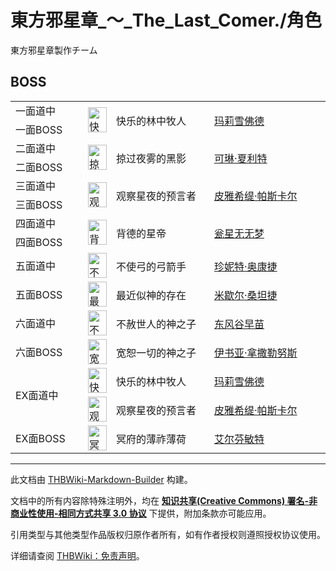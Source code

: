 # 東方邪星章_～_The_Last_Comer./角色

<!-- source html: G:\repos\THBWiki-Markdown-Builder\THBWikiMarkdown\Temp\main\1\14\ns0%3A%E6%9D%B1%E6%96%B9%E9%82%AA%E6%98%9F%E7%AB%A0_%EF%BD%9E_The_Last_Comer%2E%2F%E8%A7%92%E8%89%B2.html -->

東方邪星章製作チーム

## BOSS

<table><tbody><tr><td class="bg-color-info-10" style="min-width:100px">一面道中</td> <td rowspan="2"><div class="center"><div class="floatnone"><a href="./文件-玛莉雪佛德.png.md" class="image" title="快乐的林中牧人 玛莉雪佛德"><img alt="快乐的林中牧人 玛莉雪佛德" src="https://upload.thwiki.cc/thumb/a/a0/%E7%8E%9B%E8%8E%89%E9%9B%AA%E4%BD%9B%E5%BE%B7.png/30px-%E7%8E%9B%E8%8E%89%E9%9B%AA%E4%BD%9B%E5%BE%B7.png" decoding="async" loading="lazy" width="30" height="40" srcset="https://upload.thwiki.cc/thumb/a/a0/%E7%8E%9B%E8%8E%89%E9%9B%AA%E4%BD%9B%E5%BE%B7.png/45px-%E7%8E%9B%E8%8E%89%E9%9B%AA%E4%BD%9B%E5%BE%B7.png 1.5x, https://upload.thwiki.cc/thumb/a/a0/%E7%8E%9B%E8%8E%89%E9%9B%AA%E4%BD%9B%E5%BE%B7.png/60px-%E7%8E%9B%E8%8E%89%E9%9B%AA%E4%BD%9B%E5%BE%B7.png 2x" data-file-width="384" data-file-height="512"></a></div></div></td> <td style="width:150px;padding:3px 9px 3px 7px;" rowspan="2">快乐的林中牧人</td><td style="width:180px;padding:3px 9px 3px 7px;" rowspan="2"> <a href="./玛莉雪佛德.md" title="玛莉雪佛德">玛莉雪佛德</a></td></tr><tr><td class="bg-color-info-10" style="min-width:100px">一面BOSS</td></tr><tr><td class="bg-color-info-10" style="min-width:100px">二面道中</td> <td rowspan="2"><div class="center"><div class="floatnone"><a href="./文件-可琳·夏利特.png.md" class="image" title="掠过夜雾的黑影 可琳·夏利特"><img alt="掠过夜雾的黑影 可琳·夏利特" src="https://upload.thwiki.cc/thumb/8/86/%E5%8F%AF%E7%90%B3%C2%B7%E5%A4%8F%E5%88%A9%E7%89%B9.png/30px-%E5%8F%AF%E7%90%B3%C2%B7%E5%A4%8F%E5%88%A9%E7%89%B9.png" decoding="async" loading="lazy" width="30" height="40" srcset="https://upload.thwiki.cc/thumb/8/86/%E5%8F%AF%E7%90%B3%C2%B7%E5%A4%8F%E5%88%A9%E7%89%B9.png/45px-%E5%8F%AF%E7%90%B3%C2%B7%E5%A4%8F%E5%88%A9%E7%89%B9.png 1.5x, https://upload.thwiki.cc/thumb/8/86/%E5%8F%AF%E7%90%B3%C2%B7%E5%A4%8F%E5%88%A9%E7%89%B9.png/60px-%E5%8F%AF%E7%90%B3%C2%B7%E5%A4%8F%E5%88%A9%E7%89%B9.png 2x" data-file-width="384" data-file-height="512"></a></div></div></td> <td style="width:150px;padding:3px 9px 3px 7px;" rowspan="2">掠过夜雾的黑影</td><td style="width:180px;padding:3px 9px 3px 7px;" rowspan="2"> <a href="./可琳·夏利特.md" title="可琳·夏利特">可琳·夏利特</a></td></tr><tr><td class="bg-color-info-10" style="min-width:100px">二面BOSS</td></tr><tr><td class="bg-color-info-10" style="min-width:100px">三面道中</td> <td rowspan="2"><div class="center"><div class="floatnone"><a href="./文件-皮雅希缇·帕斯卡.png.md" class="image" title="观察星夜的预言者 皮雅希缇·帕斯卡尔"><img alt="观察星夜的预言者 皮雅希缇·帕斯卡尔" src="https://upload.thwiki.cc/thumb/0/09/%E7%9A%AE%E9%9B%85%E5%B8%8C%E7%BC%87%C2%B7%E5%B8%95%E6%96%AF%E5%8D%A1.png/30px-%E7%9A%AE%E9%9B%85%E5%B8%8C%E7%BC%87%C2%B7%E5%B8%95%E6%96%AF%E5%8D%A1.png" decoding="async" loading="lazy" width="30" height="40" srcset="https://upload.thwiki.cc/thumb/0/09/%E7%9A%AE%E9%9B%85%E5%B8%8C%E7%BC%87%C2%B7%E5%B8%95%E6%96%AF%E5%8D%A1.png/45px-%E7%9A%AE%E9%9B%85%E5%B8%8C%E7%BC%87%C2%B7%E5%B8%95%E6%96%AF%E5%8D%A1.png 1.5x, https://upload.thwiki.cc/thumb/0/09/%E7%9A%AE%E9%9B%85%E5%B8%8C%E7%BC%87%C2%B7%E5%B8%95%E6%96%AF%E5%8D%A1.png/60px-%E7%9A%AE%E9%9B%85%E5%B8%8C%E7%BC%87%C2%B7%E5%B8%95%E6%96%AF%E5%8D%A1.png 2x" data-file-width="450" data-file-height="600"></a></div></div></td> <td style="width:150px;padding:3px 9px 3px 7px;" rowspan="2">观察星夜的预言者</td><td style="width:180px;padding:3px 9px 3px 7px;" rowspan="2"> <a href="./皮雅希缇·帕斯卡尔.md" title="皮雅希缇·帕斯卡尔">皮雅希缇·帕斯卡尔</a></td></tr><tr><td class="bg-color-info-10" style="min-width:100px">三面BOSS</td></tr><tr><td class="bg-color-info-10" style="min-width:100px">四面道中</td> <td rowspan="2"><div class="center"><div class="floatnone"><a href="./文件-瓮星无无梦.png.md" class="image" title="背德的星帝 瓮星无无梦"><img alt="背德的星帝 瓮星无无梦" src="https://upload.thwiki.cc/thumb/0/04/%E7%93%AE%E6%98%9F%E6%97%A0%E6%97%A0%E6%A2%A6.png/30px-%E7%93%AE%E6%98%9F%E6%97%A0%E6%97%A0%E6%A2%A6.png" decoding="async" loading="lazy" width="30" height="40" srcset="https://upload.thwiki.cc/thumb/0/04/%E7%93%AE%E6%98%9F%E6%97%A0%E6%97%A0%E6%A2%A6.png/45px-%E7%93%AE%E6%98%9F%E6%97%A0%E6%97%A0%E6%A2%A6.png 1.5x, https://upload.thwiki.cc/thumb/0/04/%E7%93%AE%E6%98%9F%E6%97%A0%E6%97%A0%E6%A2%A6.png/60px-%E7%93%AE%E6%98%9F%E6%97%A0%E6%97%A0%E6%A2%A6.png 2x" data-file-width="450" data-file-height="600"></a></div></div></td> <td style="width:150px;padding:3px 9px 3px 7px;" rowspan="2">背德的星帝</td><td style="width:180px;padding:3px 9px 3px 7px;" rowspan="2"> <a href="./瓮星无无梦.md" title="瓮星无无梦">瓮星无无梦</a></td></tr><tr><td class="bg-color-info-10" style="min-width:100px">四面BOSS</td></tr><tr><td class="bg-color-info-10" style="min-width:100px">五面道中</td><td><div class="center"><div class="floatnone"><a href="./文件-珍妮特·奥康捷.png.md" class="image" title="不使弓的弓箭手 珍妮特·奥康捷"><img alt="不使弓的弓箭手 珍妮特·奥康捷" src="https://upload.thwiki.cc/thumb/8/84/%E7%8F%8D%E5%A6%AE%E7%89%B9%C2%B7%E5%A5%A5%E5%BA%B7%E6%8D%B7.png/30px-%E7%8F%8D%E5%A6%AE%E7%89%B9%C2%B7%E5%A5%A5%E5%BA%B7%E6%8D%B7.png" decoding="async" loading="lazy" width="30" height="40" srcset="https://upload.thwiki.cc/thumb/8/84/%E7%8F%8D%E5%A6%AE%E7%89%B9%C2%B7%E5%A5%A5%E5%BA%B7%E6%8D%B7.png/45px-%E7%8F%8D%E5%A6%AE%E7%89%B9%C2%B7%E5%A5%A5%E5%BA%B7%E6%8D%B7.png 1.5x, https://upload.thwiki.cc/thumb/8/84/%E7%8F%8D%E5%A6%AE%E7%89%B9%C2%B7%E5%A5%A5%E5%BA%B7%E6%8D%B7.png/60px-%E7%8F%8D%E5%A6%AE%E7%89%B9%C2%B7%E5%A5%A5%E5%BA%B7%E6%8D%B7.png 2x" data-file-width="450" data-file-height="600"></a></div></div></td> <td style="width:150px;padding:3px 9px 3px 7px;">不使弓的弓箭手</td><td style="width:180px;padding:3px 9px 3px 7px;"><a href="./珍妮特·奥康捷.md" title="珍妮特·奥康捷">珍妮特·奥康捷</a></td></tr><tr><td class="bg-color-info-10" style="min-width:100px">五面BOSS</td><td><div class="center"><div class="floatnone"><a href="./文件-米歇尔·桑坦捷.png.md" class="image" title="最近似神的存在 米歇尔·桑坦捷"><img alt="最近似神的存在 米歇尔·桑坦捷" src="https://upload.thwiki.cc/thumb/d/d0/%E7%B1%B3%E6%AD%87%E5%B0%94%C2%B7%E6%A1%91%E5%9D%A6%E6%8D%B7.png/30px-%E7%B1%B3%E6%AD%87%E5%B0%94%C2%B7%E6%A1%91%E5%9D%A6%E6%8D%B7.png" decoding="async" loading="lazy" width="30" height="40" srcset="https://upload.thwiki.cc/thumb/d/d0/%E7%B1%B3%E6%AD%87%E5%B0%94%C2%B7%E6%A1%91%E5%9D%A6%E6%8D%B7.png/45px-%E7%B1%B3%E6%AD%87%E5%B0%94%C2%B7%E6%A1%91%E5%9D%A6%E6%8D%B7.png 1.5x, https://upload.thwiki.cc/thumb/d/d0/%E7%B1%B3%E6%AD%87%E5%B0%94%C2%B7%E6%A1%91%E5%9D%A6%E6%8D%B7.png/60px-%E7%B1%B3%E6%AD%87%E5%B0%94%C2%B7%E6%A1%91%E5%9D%A6%E6%8D%B7.png 2x" data-file-width="450" data-file-height="600"></a></div></div></td> <td style="width:150px;padding:3px 9px 3px 7px;">最近似神的存在</td><td style="width:180px;padding:3px 9px 3px 7px;"> <a href="./米歇尔·桑坦捷.md" title="米歇尔·桑坦捷">米歇尔·桑坦捷</a></td></tr><tr><td class="bg-color-info-10" style="min-width:100px">六面道中</td><td><div class="center"><div class="floatnone"><a href="./文件-东风谷早苗_邪星章.png.md" class="image" title="不赦世人的神之子 东风谷早苗"><img alt="不赦世人的神之子 东风谷早苗" src="https://upload.thwiki.cc/thumb/2/27/%E4%B8%9C%E9%A3%8E%E8%B0%B7%E6%97%A9%E8%8B%97_%E9%82%AA%E6%98%9F%E7%AB%A0.png/30px-%E4%B8%9C%E9%A3%8E%E8%B0%B7%E6%97%A9%E8%8B%97_%E9%82%AA%E6%98%9F%E7%AB%A0.png" decoding="async" loading="lazy" width="30" height="40" srcset="https://upload.thwiki.cc/thumb/2/27/%E4%B8%9C%E9%A3%8E%E8%B0%B7%E6%97%A9%E8%8B%97_%E9%82%AA%E6%98%9F%E7%AB%A0.png/45px-%E4%B8%9C%E9%A3%8E%E8%B0%B7%E6%97%A9%E8%8B%97_%E9%82%AA%E6%98%9F%E7%AB%A0.png 1.5x, https://upload.thwiki.cc/thumb/2/27/%E4%B8%9C%E9%A3%8E%E8%B0%B7%E6%97%A9%E8%8B%97_%E9%82%AA%E6%98%9F%E7%AB%A0.png/60px-%E4%B8%9C%E9%A3%8E%E8%B0%B7%E6%97%A9%E8%8B%97_%E9%82%AA%E6%98%9F%E7%AB%A0.png 2x" data-file-width="384" data-file-height="512"></a></div></div></td> <td style="width:150px;padding:3px 9px 3px 7px;">不赦世人的神之子</td><td style="width:180px;padding:3px 9px 3px 7px;"><a href="./东风谷早苗（邪星章）.md" title="东风谷早苗（邪星章）">东风谷早苗</a></td></tr><tr><td class="bg-color-info-10" style="min-width:100px">六面BOSS</td><td><div class="center"><div class="floatnone"><a href="./文件-伊书亚·拿撒勒努斯.png.md" class="image" title="宽恕一切的神之子 伊书亚·拿撒勒努斯"><img alt="宽恕一切的神之子 伊书亚·拿撒勒努斯" src="https://upload.thwiki.cc/thumb/d/dd/%E4%BC%8A%E4%B9%A6%E4%BA%9A%C2%B7%E6%8B%BF%E6%92%92%E5%8B%92%E5%8A%AA%E6%96%AF.png/30px-%E4%BC%8A%E4%B9%A6%E4%BA%9A%C2%B7%E6%8B%BF%E6%92%92%E5%8B%92%E5%8A%AA%E6%96%AF.png" decoding="async" loading="lazy" width="30" height="40" srcset="https://upload.thwiki.cc/thumb/d/dd/%E4%BC%8A%E4%B9%A6%E4%BA%9A%C2%B7%E6%8B%BF%E6%92%92%E5%8B%92%E5%8A%AA%E6%96%AF.png/45px-%E4%BC%8A%E4%B9%A6%E4%BA%9A%C2%B7%E6%8B%BF%E6%92%92%E5%8B%92%E5%8A%AA%E6%96%AF.png 1.5x, https://upload.thwiki.cc/thumb/d/dd/%E4%BC%8A%E4%B9%A6%E4%BA%9A%C2%B7%E6%8B%BF%E6%92%92%E5%8B%92%E5%8A%AA%E6%96%AF.png/60px-%E4%BC%8A%E4%B9%A6%E4%BA%9A%C2%B7%E6%8B%BF%E6%92%92%E5%8B%92%E5%8A%AA%E6%96%AF.png 2x" data-file-width="450" data-file-height="600"></a></div></div></td> <td style="width:150px;padding:3px 9px 3px 7px;">宽恕一切的神之子</td><td style="width:180px;padding:3px 9px 3px 7px;"> <a href="./伊书亚·拿撒勒努斯.md" title="伊书亚·拿撒勒努斯">伊书亚·拿撒勒努斯</a></td></tr><tr><td rowspan="2" class="bg-color-info-10" style="min-width:100px">EX面道中</td><td><div class="center"><div class="floatnone"><a href="./文件-玛莉雪佛德.png.md" class="image" title="快乐的林中牧人 玛莉雪佛德"><img alt="快乐的林中牧人 玛莉雪佛德" src="https://upload.thwiki.cc/thumb/a/a0/%E7%8E%9B%E8%8E%89%E9%9B%AA%E4%BD%9B%E5%BE%B7.png/30px-%E7%8E%9B%E8%8E%89%E9%9B%AA%E4%BD%9B%E5%BE%B7.png" decoding="async" loading="lazy" width="30" height="40" srcset="https://upload.thwiki.cc/thumb/a/a0/%E7%8E%9B%E8%8E%89%E9%9B%AA%E4%BD%9B%E5%BE%B7.png/45px-%E7%8E%9B%E8%8E%89%E9%9B%AA%E4%BD%9B%E5%BE%B7.png 1.5x, https://upload.thwiki.cc/thumb/a/a0/%E7%8E%9B%E8%8E%89%E9%9B%AA%E4%BD%9B%E5%BE%B7.png/60px-%E7%8E%9B%E8%8E%89%E9%9B%AA%E4%BD%9B%E5%BE%B7.png 2x" data-file-width="384" data-file-height="512"></a></div></div></td> <td style="width:px;padding:3px 9px 3px 7px;">快乐的林中牧人</td><td style="width:180px;padding:3px 9px 3px 7px;"> <a href="./玛莉雪佛德.md" title="玛莉雪佛德">玛莉雪佛德</a></td></tr><tr><td><div class="center"><div class="floatnone"><a href="./文件-皮雅希缇·帕斯卡.png.md" class="image" title="观察星夜的预言者 皮雅希缇·帕斯卡尔"><img alt="观察星夜的预言者 皮雅希缇·帕斯卡尔" src="https://upload.thwiki.cc/thumb/0/09/%E7%9A%AE%E9%9B%85%E5%B8%8C%E7%BC%87%C2%B7%E5%B8%95%E6%96%AF%E5%8D%A1.png/30px-%E7%9A%AE%E9%9B%85%E5%B8%8C%E7%BC%87%C2%B7%E5%B8%95%E6%96%AF%E5%8D%A1.png" decoding="async" loading="lazy" width="30" height="40" srcset="https://upload.thwiki.cc/thumb/0/09/%E7%9A%AE%E9%9B%85%E5%B8%8C%E7%BC%87%C2%B7%E5%B8%95%E6%96%AF%E5%8D%A1.png/45px-%E7%9A%AE%E9%9B%85%E5%B8%8C%E7%BC%87%C2%B7%E5%B8%95%E6%96%AF%E5%8D%A1.png 1.5x, https://upload.thwiki.cc/thumb/0/09/%E7%9A%AE%E9%9B%85%E5%B8%8C%E7%BC%87%C2%B7%E5%B8%95%E6%96%AF%E5%8D%A1.png/60px-%E7%9A%AE%E9%9B%85%E5%B8%8C%E7%BC%87%C2%B7%E5%B8%95%E6%96%AF%E5%8D%A1.png 2x" data-file-width="450" data-file-height="600"></a></div></div></td> <td style="width:150px;padding:3px 9px 3px 7px;">观察星夜的预言者</td><td style="width:180px;padding:3px 9px 3px 7px;"><a href="./皮雅希缇·帕斯卡尔.md" title="皮雅希缇·帕斯卡尔">皮雅希缇·帕斯卡尔</a></td></tr><tr><td class="bg-color-info-10" style="min-width:100px">EX面BOSS</td><td><div class="center"><div class="floatnone"><a href="./文件-艾尔芬敏特.png.md" class="image" title="冥府的薄祚薄荷 艾尔芬敏特"><img alt="冥府的薄祚薄荷 艾尔芬敏特" src="https://upload.thwiki.cc/thumb/a/ab/%E8%89%BE%E5%B0%94%E8%8A%AC%E6%95%8F%E7%89%B9.png/30px-%E8%89%BE%E5%B0%94%E8%8A%AC%E6%95%8F%E7%89%B9.png" decoding="async" loading="lazy" width="30" height="40" srcset="https://upload.thwiki.cc/thumb/a/ab/%E8%89%BE%E5%B0%94%E8%8A%AC%E6%95%8F%E7%89%B9.png/45px-%E8%89%BE%E5%B0%94%E8%8A%AC%E6%95%8F%E7%89%B9.png 1.5x, https://upload.thwiki.cc/thumb/a/ab/%E8%89%BE%E5%B0%94%E8%8A%AC%E6%95%8F%E7%89%B9.png/60px-%E8%89%BE%E5%B0%94%E8%8A%AC%E6%95%8F%E7%89%B9.png 2x" data-file-width="450" data-file-height="600"></a></div></div></td> <td style="width:150px;padding:3px 9px 3px 7px;">冥府的薄祚薄荷</td><td style="width:180px;padding:3px 9px 3px 7px;"><a href="./艾尔芬敏特.md" title="艾尔芬敏特">艾尔芬敏特</a></td></tr></tbody></table>






---

此文档由 [THBWiki-Markdown-Builder](https://github.com/Delsin-Yu/THBWiki-Markdown-Builder) 构建。

文档中的所有内容除特殊注明外，均在 [**知识共享(Creative Commons) 署名-非商业性使用-相同方式共享 3.0 协议**](https://creativecommons.org/licenses/by-sa/3.0/deed.zh-hans) 下提供，附加条款亦可能应用。

引用类型与其他类型作品版权归原作者所有，如有作者授权则遵照授权协议使用。

详细请查阅 [THBWiki：免责声明](https://thbwiki.cc/THBWiki:%E5%85%8D%E8%B4%A3%E5%A3%B0%E6%98%8E)。

